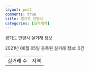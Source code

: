 ```yaml
---
layout: post
comments: true
title: 경기도 안양시
categories: [실거래가]
---
```


경기도 안양시 실거래 정보

2021년 06월 05일 등록된 실거래 정보: 0건


<table>
  <tr>
    <td>실거래 수</td>
    <td>지역</td>
  </tr>

  

</table>
    